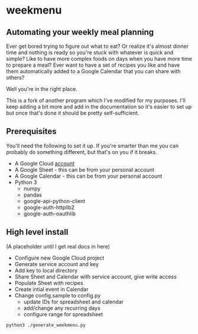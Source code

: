 # weekmenu

## Automating your weekly meal planning

Ever get bored trying to figure out what to eat?  Or realize it's almost dinner time and nothing is ready so you're stuck with whatever is quick and simple?  Like to have more complex foods on days when you have more time to prepare a meal?  Ever want to have a set of recipes you like and have them automatically added to a Google Calendar that you can share with others?

Well you're in the right place.

This is a fork of another program which I've modified for my purposes.  I'll keep adding a bit more and add in the documentation so it's easier to set up but once that's done it should be pretty self-sufficient.

## Prerequisites

You'll need the following to set it up. If you're smarter than me you can probably do something different, but that's on you if it breaks.

* A Google Cloud [account](https://console.cloud.google.com/)
* A Google Sheet - this can be from your personal account
* A Google Calendar - this can be from your personal account
* Python 3
  * numpy
  * pandas
  * google-api-python-client
  * google-auth-httplib2
  * google-auth-oauthlib
  
## High level install

(A placeholder until I get real docs in here)

* Configure new Google Cloud project
* Generate service account and key
* Add key to local directory
* Share Sheet and Calendar with service account, give write access
* Populate Sheet with recipes
* Create intial event in Calendar
* Change config.sample to config.py
  * update IDs for spreadsheet and calendar
  * add/change any recurring days
  * configure range for spreadsheet
  
`python3 ./generate_weekmenu.py`
